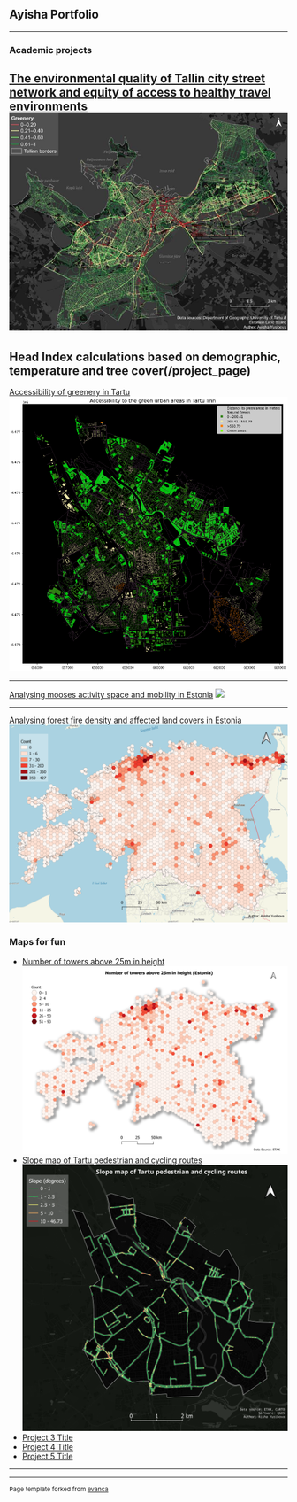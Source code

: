 ## Ayisha Portfolio

---

### Academic projects 

[The environmental quality of Tallin city street network and equity of access to healthy travel environments](/sample_page)
<img src="images/image_2024-02-01_223748180.png"/>
---
Head Index calculations based on demographic, temperature and tree cover(/project_page)
---
[Accessibility of greenery in Tartu](/sample_page1)
<img src="images/Tartu greenery.png"/>

---
[Analysing mooses activity space and mobility in Estonia](project_page3.md)
<img src="images/moose_movement123.png"/>

---
[Analysing forest fire density and affected land covers in Estonia](project_page4.md)
<img src="images/hex_forestfire.png"/>


### Maps for fun

- [Number of towers above 25m in height](images/25M_height_.png)
  <img src="images/25M_height_.png"/>
- [Slope map of Tartu pedestrian and cycling routes](images/tartu_network_slope___.png)
  <img src="images/tartu_network_slope___.png"/>
- [Project 3 Title](http://example.com/)
- [Project 4 Title](http://example.com/)
- [Project 5 Title](http://example.com/)

---




---
<p style="font-size:11px">Page template forked from <a href="https://github.com/evanca/quick-portfolio">evanca</a></p>
<!-- Remove above link if you don't want to attibute -->
